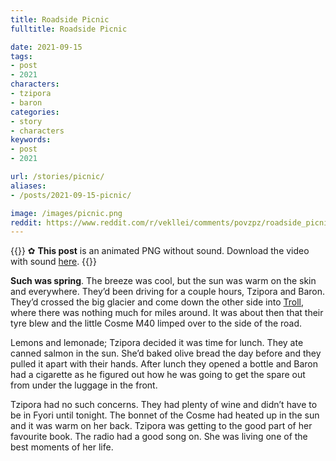 ```yaml
---
title: Roadside Picnic
fulltitle: Roadside Picnic

date: 2021-09-15
tags:
- post
- 2021
characters:
- tzipora
- baron
categories:
- story
- characters
keywords:
- post
- 2021

url: /stories/picnic/
aliases:
- /posts/2021-09-15-picnic/

image: /images/picnic.png
reddit: https://www.reddit.com/r/vekllei/comments/povzpz/roadside_picnic/
---
```

{{<note>}}
✿ **This post** is an animated PNG without sound. Download the video with sound [here](/images/picnic.mov).
{{</note>}}

**Such was spring**. The breeze was cool, but the sun was warm on the skin and everywhere. They’d been driving for a couple hours, Tzipora and Baron. They’d crossed the big glacier and come down the other side into [Troll](/factbook/landscape/boroughs/troll/), where there was nothing much for miles around. It was about then that their tyre blew and the little Cosme M40 limped over to the side of the road.

Lemons and lemonade; Tzipora decided it was time for lunch. They ate canned salmon in the sun. She’d baked olive bread the day before and they pulled it apart with their hands. After lunch they opened a bottle and Baron had a cigarette as he figured out how he was going to get the spare out from under the luggage in the front.

Tzipora had no such concerns. They had plenty of wine and didn’t have to be in Fyori until tonight. The bonnet of the Cosme had heated up in the sun and it was warm on her back. Tzipora was getting to the good part of her favourite book. The radio had a good song on. She was living one of the best moments of her life.
